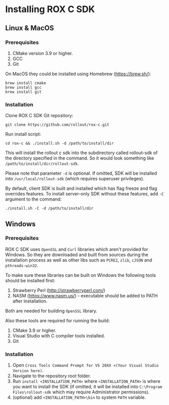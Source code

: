 ﻿# Installing ROX C SDK

## Linux & MacOS

### Prerequisites

1. CMake version 3.9 or higher.
2. GCC
3. Git

On MacOS they could be installed using Homebrew (https://brew.sh/):

```
brew install cmake
brew install gcc
brew install git
```

### Installation

Clone ROX C SDK Git repository:

```
git clone https://github.com/rollout/rox-c.git
```

Run install script:

```
cd rox-c && ./install.sh -d /path/to/install/dir
```

This will install the rollout c sdk into the subdirectory called rollout-sdk of the directory specified in the command.
So it would look something like `/path/to/install/dir/rollout-sdk`.

Please note that parameter `-d` is optional. If omitted, SDK will be installed into `/usr/local/rollout-sdk` (which
requires superuser privileges).

By default, client SDK is built and installed which has flag freeze and flag overrides features. To install server-only
SDK without these features, add `-C` argument to the command:

```
./install.sh -C -d /path/to/install/dir
```

## Windows

### Prerequisites

ROX C SDK uses `OpenSSL` and `Curl` libraries which aren't provided for Windows. So they are downloaded and built from
sources during the installation process as well as other libs such as `PCRE2`, `zlib`, `cJSON` and `pthreads-win32`.

To make sure these libraries can be built on Windows the following tools should be installed first:

1. Strawberry Perl (http://strawberryperl.com/)
2. NASM (https://www.nasm.us/) - executable should be added to PATH after installation.

Both are needed for building `OpenSSL` library.

Also these tools are required for running the build:

1. CMake 3.9 or higher.
2. Visual Studio with C compiler tools installed.
3. Git

### Installation
 
1. Open `Cross Tools Command Prompt for VS 20XX <(Your Visual Studio Version here)`.
2. Navigate to the repository root folder.
3. Run `install <INSTALLATION_PATH>` where `<INSTALLATION_PATH>` is where you want to install the SDK
   (if omitted, it will be installed into `C:\Program Files\rollout-sdk` which may require Administrator permissions).
4. (optional) add `<INSTALLATION_PATH>\bin` to system `PATH` variable.
